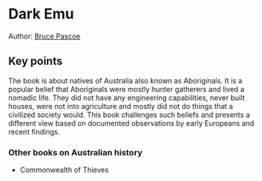 # Dark Emu

Author: [Bruce Pascoe](https://www.goodreads.com/author/show/809165.Bruce_Pascoe)

## Key points

The book is about natives of Australia also known as Aboriginals. It is a popular belief that Aboriginals were mostly hunter gatherers and lived a nomadic life. They did not have any engineering capabilities, never built houses, were not into agriculture and mostly did not do things that a civilized society would. This book challenges such beliefs and presents a different view based on documented observations by early Europeans and recent findings.

### Other books on Australian history

- Commonwealth of Thieves
